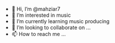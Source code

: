 - 👋 Hi, I’m @mahziar7
- 👀 I’m interested in music
- 🌱 I’m currently learning music producing
- 💞️ I’m looking to collaborate on ...
- 📫 How to reach me ...

<!---
mahziar7/mahziar7 is a ✨ special ✨ repository because its `README.md` (this file) appears on your GitHub profile.
You can click the Preview link to take a look at your changes.
--->
